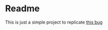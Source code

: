 # Readme
 This is just a simple project to replicate [this bug](https://github.com/spring-projects/spring-boot/issues/17927)

